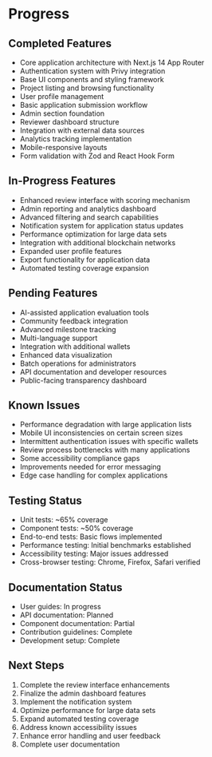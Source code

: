 # Progress

## Completed Features

- Core application architecture with Next.js 14 App Router
- Authentication system with Privy integration
- Base UI components and styling framework
- Project listing and browsing functionality
- User profile management
- Basic application submission workflow
- Admin section foundation
- Reviewer dashboard structure
- Integration with external data sources
- Analytics tracking implementation
- Mobile-responsive layouts
- Form validation with Zod and React Hook Form

## In-Progress Features

- Enhanced review interface with scoring mechanism
- Admin reporting and analytics dashboard
- Advanced filtering and search capabilities
- Notification system for application status updates
- Performance optimization for large data sets
- Integration with additional blockchain networks
- Expanded user profile features
- Export functionality for application data
- Automated testing coverage expansion

## Pending Features

- AI-assisted application evaluation tools
- Community feedback integration
- Advanced milestone tracking
- Multi-language support
- Integration with additional wallets
- Enhanced data visualization
- Batch operations for administrators
- API documentation and developer resources
- Public-facing transparency dashboard

## Known Issues

- Performance degradation with large application lists
- Mobile UI inconsistencies on certain screen sizes
- Intermittent authentication issues with specific wallets
- Review process bottlenecks with many applications
- Some accessibility compliance gaps
- Improvements needed for error messaging
- Edge case handling for complex applications

## Testing Status

- Unit tests: ~65% coverage
- Component tests: ~50% coverage
- End-to-end tests: Basic flows implemented
- Performance testing: Initial benchmarks established
- Accessibility testing: Major issues addressed
- Cross-browser testing: Chrome, Firefox, Safari verified

## Documentation Status

- User guides: In progress
- API documentation: Planned
- Component documentation: Partial
- Contribution guidelines: Complete
- Development setup: Complete

## Next Steps

1. Complete the review interface enhancements
2. Finalize the admin dashboard features
3. Implement the notification system
4. Optimize performance for large data sets
5. Expand automated testing coverage
6. Address known accessibility issues
7. Enhance error handling and user feedback
8. Complete user documentation
